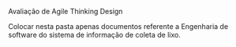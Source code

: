 Avaliação de Agile Thinking Design

Colocar nesta pasta apenas documentos referente a Engenharia de software do sistema de informação de coleta de lixo.
